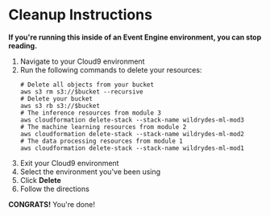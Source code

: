 # Cleanup Instructions

**If you're running this inside of an Event Engine environment, you can stop reading.**

1. Navigate to your Cloud9 environment
1. Run the following commands to delete your resources:
    ```
    # Delete all objects from your bucket
    aws s3 rm s3://$bucket --recursive
    # Delete your bucket
    aws s3 rb s3://$bucket
    # The inference resources from module 3
    aws cloudformation delete-stack --stack-name wildrydes-ml-mod3
    # The machine learning resources from module 2
    aws cloudformation delete-stack --stack-name wildrydes-ml-mod2
    # The data processing resources from module 1
    aws cloudformation delete-stack --stack-name wildrydes-ml-mod1
    ```
1. Exit your Cloud9 environment
1. Select the environment you've been using
1. Click **Delete**
1. Follow the directions

**CONGRATS!** You're done!
